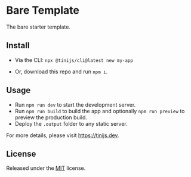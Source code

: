 # Bare Template 

The bare starter template.

## Install

- Via the CLI: `npx @tinijs/cli@latest new my-app`

- Or, download this repo and run `npm i`.

## Usage

- Run `npm run dev` to start the development server.
- Run `npm run build` to build the app and optionally `npm run preview` to preview the production build.
- Deploy the `.output` folder to any static server.

For more details, please visit <https://tinijs.dev>.

## License

Released under the [MIT](./LICENSE) license.
